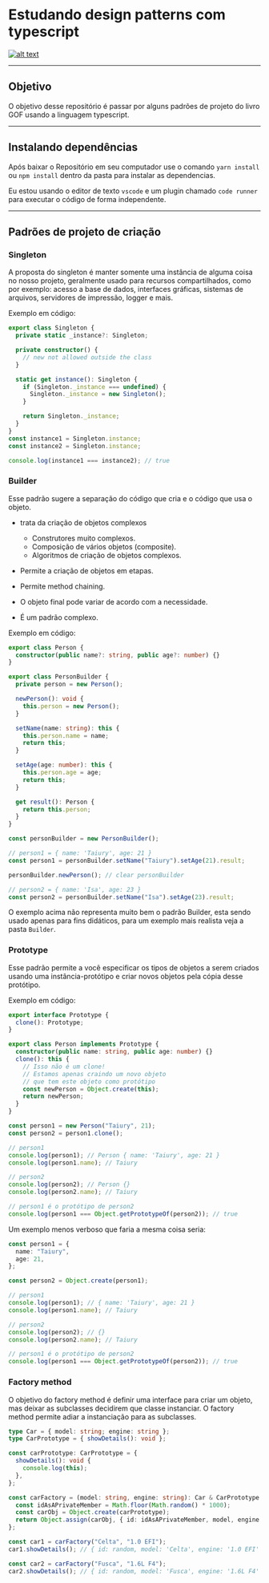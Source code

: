 # Estudando design patterns com typescript

[![alt text](https://blog.rocketseat.com.br/content/images/size/w2000/2019/03/5_ferramentas_em_alta_para_desenvolvedores_React.png "Link para o site de onde a arte saiu :)")](https://blog.rocketseat.com.br/5-ferramentas-em-alta-react/)

---

## Objetivo

O objetivo desse repositório é passar por alguns padrões de projeto do livro GOF usando a linguagem typescript.

---

## Instalando dependências

Após baixar o Repositório em seu computador use o comando `yarn install` ou `npm install` dentro da pasta para instalar as dependencias.

Eu estou usando o editor de texto `vscode` e um plugin chamado `code runner` para executar o código de forma independente.

---

## Padrões de projeto de criação

### Singleton

A proposta do singleton é manter somente uma instância de alguma coisa no nosso projeto, geralmente usado para recursos compartilhados, como por exemplo: acesso a base de dados, interfaces gráficas, sistemas de arquivos, servidores de impressão, logger e mais.

Exemplo em código:

```ts
export class Singleton {
  private static _instance?: Singleton;

  private constructor() {
    // new not allowed outside the class
  }

  static get instance(): Singleton {
    if (Singleton._instance === undefined) {
      Singleton._instance = new Singleton();
    }

    return Singleton._instance;
  }
}
const instance1 = Singleton.instance;
const instance2 = Singleton.instance;

console.log(instance1 === instance2); // true
```

### Builder

Esse padrão sugere a separação do código que cria e o código que usa o objeto.<br>

- trata da criação de objetos complexos

  - Construtores muito complexos.
  - Composição de vários objetos (composite).
  - Algoritmos de criação de objetos complexos.

- Permite a criação de objetos em etapas.
- Permite method chaining.
- O objeto final pode variar de acordo com a necessidade.
- É um padrão complexo.

Exemplo em código:

```ts
export class Person {
  constructor(public name?: string, public age?: number) {}
}

export class PersonBuilder {
  private person = new Person();

  newPerson(): void {
    this.person = new Person();
  }

  setName(name: string): this {
    this.person.name = name;
    return this;
  }

  setAge(age: number): this {
    this.person.age = age;
    return this;
  }

  get result(): Person {
    return this.person;
  }
}

const personBuilder = new PersonBuilder();

// person1 = { name: 'Taiury', age: 21 }
const person1 = personBuilder.setName("Taiury").setAge(21).result;

personBuilder.newPerson(); // clear personBuilder

// person2 = { name: 'Isa', age: 23 }
const person2 = personBuilder.setName("Isa").setAge(23).result;
```

O exemplo acima não representa muito bem o padrão Builder, esta sendo usado apenas para fins didáticos, para um exemplo mais realista veja a pasta `Builder`.

### Prototype

Esse padrão permite a você especificar os tipos de objetos a serem criados usando uma instância-protótipo e criar novos objetos pela cópia desse protótipo.

Exemplo em código:

```ts
export interface Prototype {
  clone(): Prototype;
}

export class Person implements Prototype {
  constructor(public name: string, public age: number) {}
  clone(): this {
    // Isso não é um clone!
    // Estamos apenas craindo um novo objeto
    // que tem este objeto como protótipo
    const newPerson = Object.create(this);
    return newPerson;
  }
}

const person1 = new Person("Taiury", 21);
const person2 = person1.clone();

// person1
console.log(person1); // Person { name: 'Taiury', age: 21 }
console.log(person1.name); // Taiury

// person2
console.log(person2); // Person {}
console.log(person2.name); // Taiury

// person1 é o protótipo de person2
console.log(person1 === Object.getPrototypeOf(person2)); // true
```

Um exemplo menos verboso que faria a mesma coisa seria:

```ts
const person1 = {
  name: "Taiury",
  age: 21,
};

const person2 = Object.create(person1);

// person1
console.log(person1); // { name: 'Taiury', age: 21 }
console.log(person1.name); // Taiury

// person2
console.log(person2); // {}
console.log(person2.name); // Taiury

// person1 é o protótipo de person2
console.log(person1 === Object.getPrototypeOf(person2)); // true
```

### Factory method

O objetivo do factory method é definir uma interface para criar um objeto, mas deixar as subclasses decidirem que classe instanciar. O factory method permite adiar a instanciação para as subclasses.

```ts
type Car = { model: string; engine: string };
type CarPrototype = { showDetails(): void };

const carPrototype: CarPrototype = {
  showDetails(): void {
    console.log(this);
  },
};

const carFactory = (model: string, engine: string): Car & CarPrototype => {
  const idAsAPrivateMember = Math.floor(Math.random() * 1000);
  const carObj = Object.create(carPrototype);
  return Object.assign(carObj, { id: idAsAPrivateMember, model, engine });
};

const car1 = carFactory("Celta", "1.0 EFI");
car1.showDetails(); // { id: random, model: 'Celta', engine: '1.0 EFI' }

const car2 = carFactory("Fusca", "1.6L F4");
car2.showDetails(); // { id: random, model: 'Fusca', engine: '1.6L F4' }
```
